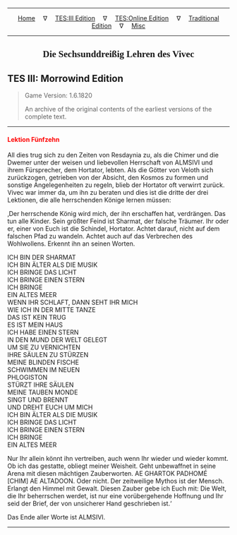 
---

<!-- Jekyll Page Links -->

<center>
<a href="../../../../index.html">Home</a>
&emsp;&nabla;&emsp;
<a href="../../../index-tes3.html">TES:III Edition</a>
&emsp;&nabla;&emsp;
<a href="../../../index-teso.html">TES:Online Edition</a>
&emsp;&nabla;&emsp;
<a href="../../../index-traditional.html">Traditional Edition</a>
&emsp;&nabla;&emsp;
<a href="../../../index-misc.html">Misc</a>
</center>

<!-- Markdown Body Below: -->

---

<center>
<h2><span style="font-family:Georgia">Die Sechsunddreißig Lehren des Vivec</span></h2>
</center>

## TES III: Morrowind Edition

> Game Version: 1.6.1820
>
> An archive of the original contents of the earliest versions of the complete text.

---

#### <span style="color:red">Lektion Fünfzehn</span>

All dies trug sich zu den Zeiten von Resdaynia zu, als die Chimer und die Dwemer unter der weisen und liebevollen Herrschaft von ALMSIVI und ihrem Fürsprecher, dem Hortator, lebten. Als die Götter von Veloth sich zurückzogen, getrieben von der Absicht, den Kosmos zu formen und sonstige Angelegenheiten zu regeln, blieb der Hortator oft verwirrt zurück. Vivec war immer da, um ihn zu beraten und dies ist die dritte der drei Lektionen, die alle herrschenden Könige lernen müssen:

‚Der herrschende König wird mich, der ihn erschaffen hat, verdrängen. Das tun alle Kinder. Sein größter Feind ist Sharmat, der falsche Träumer. Ihr oder er, einer von Euch ist die Schindel, Hortator. Achtet darauf, nicht auf dem falschen Pfad zu wandeln. Achtet auch auf das Verbrechen des Wohlwollens. Erkennt ihn an seinen Worten.

ICH BIN DER SHARMAT\
ICH BIN ÄLTER ALS DIE MUSIK\
ICH BRINGE DAS LICHT\
ICH BRINGE EINEN STERN\
ICH BRINGE\
EIN ALTES MEER\
WENN IHR SCHLAFT, DANN SEHT IHR MICH\
WIE ICH IN DER MITTE TANZE\
DAS IST KEIN TRUG\
ES IST MEIN HAUS\
ICH HABE EINEN STERN\
IN DEN MUND DER WELT GELEGT\
UM SIE ZU VERNICHTEN\
IHRE SÄULEN ZU STÜRZEN\
MEINE BLINDEN FISCHE\
SCHWIMMEN IM NEUEN\
PHLOGISTON\
STÜRZT IHRE SÄULEN\
MEINE TAUBEN MONDE\
SINGT UND BRENNT\
UND DREHT EUCH UM MICH\
ICH BIN ÄLTER ALS DIE MUSIK\
ICH BRINGE DAS LICHT\
ICH BRINGE EINEN STERN\
ICH BRINGE\
EIN ALTES MEER

Nur Ihr allein könnt ihn vertreiben, auch wenn Ihr wieder und wieder kommt. Ob ich das gestatte, obliegt meiner Weisheit. Geht unbewaffnet in seine Arena mit diesen mächtigen Zauberworten. AE GHARTOK PADHOMÉ \[CHIM\] AE ALTADOON. Oder nicht. Der zeitweilige Mythos ist der Mensch. Erlangt den Himmel mit Gewalt. Diesen Zauber gebe ich Euch mit: Die Welt, die Ihr beherrschen werdet, ist nur eine vorübergehende Hoffnung und Ihr seid der Brief, der von unsicherer Hand geschrieben ist.‘

Das Ende aller Worte ist ALMSIVI.

---

